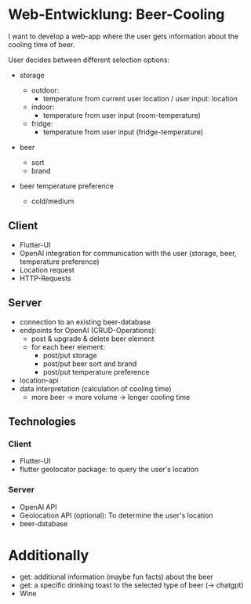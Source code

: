 # Web-Entwicklung: Beer-Cooling

I want to develop a web-app where the user gets information about the cooling time of beer.

User decides between different selection options:

* storage
    * outdoor:
        * temperature from current user location / user input: location
    * indoor:
        * temperature from user input (room-temperature)
    * fridge:
        * temperature from user input (fridge-temperature)

* beer
    * sort
    * brand

* beer temperature preference
    * cold/medium

## Client

* Flutter-UI
* OpenAI integration for communication with the user (storage, beer, temperature preference)
* Location request
* HTTP-Requests

## Server

* connection to an existing beer-database
* endpoints for OpenAI (CRUD-Operations):
    * post & upgrade & delete beer element 
    * for each beer element:
        * post/put storage
        * post/put beer sort and brand
        * post/put temperature preference
* location-api
* data interpretation (calculation of cooling time)
    * more beer -> more volume -> longer cooling time

## Technologies

### Client

* Flutter-UI
* flutter geolocator package: to query the user's location

### Server

* OpenAI API
* Geolocation API (optional): To determine the user's location
* beer-database

# Additionally

* get: additional information (maybe fun facts) about the beer
* get: a specific drinking toast to the selected type of beer (-> chatgpt)
* Wine

